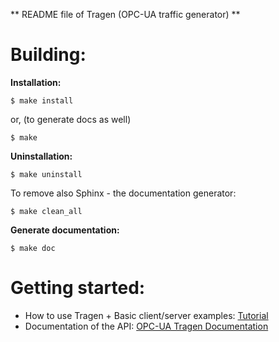 ** README file of Tragen (OPC-UA traffic generator) **

# Building:

**Installation:**
```
$ make install
```
or, (to generate docs as well)
```
$ make
```

**Uninstallation:**
```
$ make uninstall
```
To remove also Sphinx - the documentation generator:
```
$ make clean_all
```

**Generate documentation:**
```
$ make doc
```

# Getting started:
  - How to use Tragen + Basic client/server examples: [Tutorial](https://github.com/meukh/tragen/tree/master/tutorial_files) 
  - Documentation of the API: [OPC-UA Tragen Documentation](https://meukh.github.io/tragen/)
